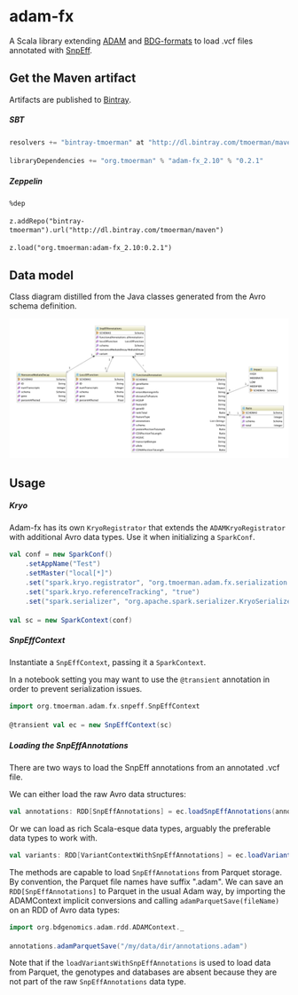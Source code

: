 # adam-fx

A Scala library extending [ADAM](https://github.com/bigdatagenomics/adam) and [BDG-formats](https://github.com/bigdatagenomics/bdg-formats) 
to load .vcf files annotated with [SnpEff](http://snpeff.sourceforge.net/). 

## Get the Maven artifact

Artifacts are published to [Bintray](https://bintray.com/tmoerman/maven/adam-fx).

##### SBT

```sbt
resolvers += "bintray-tmoerman" at "http://dl.bintray.com/tmoerman/maven"`

libraryDependencies += "org.tmoerman" % "adam-fx_2.10" % "0.2.1"
```

##### Zeppelin

```
%dep

z.addRepo("bintray-tmoerman").url("http://dl.bintray.com/tmoerman/maven")

z.load("org.tmoerman:adam-fx_2.10:0.2.1")
```

## Data model

Class diagram distilled from the Java classes generated from the Avro schema definition.  

![Class diagram](img/adam_fx_class_diagram.png?raw=true)

## Usage

##### Kryo

Adam-fx has its own `KryoRegistrator` that extends the `ADAMKryoRegistrator` with additional Avro data types. Use it
when initializing a `SparkConf`.
      
```scala
val conf = new SparkConf()
    .setAppName("Test")
    .setMaster("local[*]")
    .set("spark.kryo.registrator", "org.tmoerman.adam.fx.serialization.AdamFxKryoRegistrator")
    .set("spark.kryo.referenceTracking", "true")
    .set("spark.serializer", "org.apache.spark.serializer.KryoSerializer")
    
val sc = new SparkContext(conf)
```

##### SnpEffContext

Instantiate a `SnpEffContext`, passing it a `SparkContext`. 

In a notebook setting you may want to use the `@transient` annotation in order to prevent serialization issues.

```scala
import org.tmoerman.adam.fx.snpeff.SnpEffContext

@transient val ec = new SnpEffContext(sc)
```
    
##### Loading the SnpEffAnnotations

There are two ways to load the SnpEff annotations from an annotated .vcf file. 

We can either load the raw Avro data structures:

```scala
val annotations: RDD[SnpEffAnnotations] = ec.loadSnpEffAnnotations(annotatedVcf)
```

Or we can load as rich Scala-esque data types, arguably the preferable data types to work with.

```scala
val variants: RDD[VariantContextWithSnpEffAnnotations] = ec.loadVariantsWithSnpEffAnnotations(annotatedVcf)
```

The methods are capable to load `SnpEffAnnotations` from Parquet storage. By convention, the Parquet file names have
suffix ".adam". We can save an `RDD[SnpEffAnnotations]` to Parquet in the usual Adam way, by importing the
ADAMContext implicit conversions and calling `adamParquetSave(fileName)` on an RDD of Avro data types:
 
```scala
import org.bdgenomics.adam.rdd.ADAMContext._

annotations.adamParquetSave("/my/data/dir/annotations.adam")
```

Note that if the `loadVariantsWithSnpEffAnnotations` is used to load data from Parquet, the genotypes and databases 
are absent because they are not part of the raw `SnpEffAnnotations` data type.

